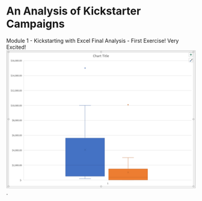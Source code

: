# An Analysis of Kickstarter Campaigns
Module 1 - Kickstarting with Excel Final Analysis - First Exercise! Very Excited! 
![Graphic](BoxSplot.png).
